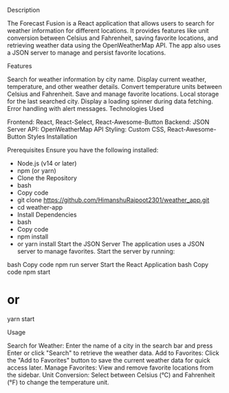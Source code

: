 Description

The Forecast Fusion is a React application that allows users to search for weather information for different locations. It provides features like unit conversion between Celsius and Fahrenheit, saving favorite locations, and retrieving weather data using the OpenWeatherMap API. The app also uses a JSON server to manage and persist favorite locations.

Features

Search for weather information by city name.
Display current weather, temperature, and other weather details.
Convert temperature units between Celsius and Fahrenheit.
Save and manage favorite locations.
Local storage for the last searched city.
Display a loading spinner during data fetching.
Error handling with alert messages.
Technologies Used

Frontend: React, React-Select, React-Awesome-Button
Backend: JSON Server
API: OpenWeatherMap API
Styling: Custom CSS, React-Awesome-Button Styles
Installation

Prerequisites
Ensure you have the following installed:

- Node.js (v14 or later)
- npm (or yarn)
- Clone the Repository
- bash
- Copy code
- git clone https://github.com/HimanshuRajpoot2301/weather_app.git
- cd weather-app
- Install Dependencies
- bash
- Copy code
- npm install
- or
yarn install
Start the JSON Server
The application uses a JSON server to manage favorites. Start the server by running:

bash
Copy code
npm run server
Start the React Application
bash
Copy code
npm start
# or
yarn start


Usage

Search for Weather: Enter the name of a city in the search bar and press Enter or click "Search" to retrieve the weather data.
Add to Favorites: Click the "Add to Favorites" button to save the current weather data for quick access later.
Manage Favorites: View and remove favorite locations from the sidebar.
Unit Conversion: Select between Celsius (°C) and Fahrenheit (°F) to change the temperature unit.




